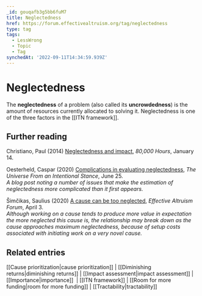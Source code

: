 ```yaml
---
_id: gouqafb3g5bb6fuM7
title: Neglectedness
href: https://forum.effectivealtruism.org/tag/neglectedness
type: tag
tags:
  - LessWrong
  - Topic
  - Tag
synchedAt: '2022-09-11T14:34:59.939Z'
---
```

# Neglectedness

The **neglectedness** of a problem (also called its **uncrowdedness**) is the amount of resources currently allocated to solving it. Neglectedness is one of the three factors in the [[ITN framework]].

Further reading
---------------

Christiano, Paul (2014) [Neglectedness and impact](https://80000hours.org/2014/01/neglectedness-and-impact/), *80,000 Hours*, January 14.

Oesterheld, Caspar (2020) [Complications in evaluating neglectedness](https://casparoesterheld.com/2017/06/25/complications-in-evaluating-neglectedness/), *The Universe From an Intentional Stance*, June 25.  
*A blog post noting a number of issues that make the estimation of neglectedness more complicated than it first appears.*

Šimčikas, Saulius (2020) [A cause can be too neglected](https://forum.effectivealtruism.org/posts/NktbYpwa48u23c5XL/a-cause-can-be-too-neglected), *Effective Altruism Forum*, April 3.  
*Although working on a cause tends to produce more value in expectation the more neglected this cause is, the relationship may break down as the cause approaches maximum neglectedness, because of setup costs associated with initiating work on a very novel cause.*

Related entries
---------------

[[Cause prioritization|cause prioritization]] | [[Diminishing returns|diminishing returns]] | [[Impact assessment|impact assessment]] | [[Importance|importance]]  | [[ITN framework]] | [[Room for more funding|room for more funding]] | [[Tractability|tractability]]